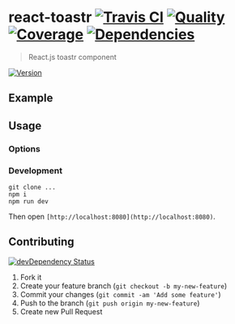 # react-toastr [![Travis CI][travis-image]][travis-url] [![Quality][codeclimate-image]][codeclimate-url] [![Coverage][coveralls-image]][coveralls-url] [![Dependencies][gemnasium-image]][gemnasium-url]
> React.js toastr component

[![Version][npm-image]][npm-url]


## Example


## Usage

### Options


### Development

```shell
git clone ...
npm i
npm run dev
```

Then open `[http://localhost:8080](http://localhost:8080)`.


## Contributing

[![devDependency Status][david-dm-image]][david-dm-url]

1. Fork it
2. Create your feature branch (`git checkout -b my-new-feature`)
3. Commit your changes (`git commit -am 'Add some feature'`)
4. Push to the branch (`git push origin my-new-feature`)
5. Create new Pull Request


[npm-image]: https://img.shields.io/npm/v/react-toastr.svg
[npm-url]: https://www.npmjs.org/package/react-toastr

[travis-image]: https://travis-ci.org/tomchentw/react-toastr.svg?branch=master
[travis-url]: https://travis-ci.org/tomchentw/react-toastr
[codeclimate-image]: https://img.shields.io/codeclimate/github/tomchentw/react-toastr.svg
[codeclimate-url]: https://codeclimate.com/github/tomchentw/react-toastr
[coveralls-image]: https://img.shields.io/coveralls/tomchentw/react-toastr.svg
[coveralls-url]: https://coveralls.io/r/tomchentw/react-toastr
[gemnasium-image]: https://gemnasium.com/tomchentw/react-toastr.svg
[gemnasium-url]: https://gemnasium.com/tomchentw/react-toastr
[david-dm-image]: https://david-dm.org/tomchentw/react-toastr/dev-status.svg?theme=shields.io
[david-dm-url]: https://david-dm.org/tomchentw/react-toastr#info=devDependencies
